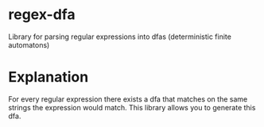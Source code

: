 # regex-dfa
Library for parsing regular expressions into dfas (deterministic finite automatons)

# Explanation
For every regular expression there exists a dfa that matches on the same strings the expression would match. This library allows you to generate this dfa.
